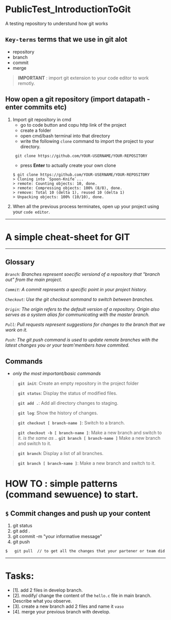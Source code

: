 # PublicTest_IntroductionToGit
A testing repository to understund how git works

## `Key-terms` terms that we use in git alot
-  repository
-  branch
-  commit
-  merge


> __IMPORTANT__ : import git extension to your code editor to work remotly.

 
## How open a git repository (import datapath - enter commits etc)
1. Import git repository in cmd
   - go to code button and copu http link of the project
   - create a folder
   - open cmd/bash terminal into that directory
   - write the following `clone` command to import the project to your directory. 
    ```
     git clone https://github.com/YOUR-USERNAME/YOUR-REPOSITORY
    ```
   - press __Enter__ to actually create your own clone
    ```
    $ git clone https://github.com/YOUR-USERNAME/YOUR-REPOSITORY
    > Cloning into `Spoon-Knife`...
    > remote: Counting objects: 10, done.
    > remote: Compressing objects: 100% (8/8), done.
    > remove: Total 10 (delta 1), reused 10 (delta 1)
    > Unpacking objects: 100% (10/10), done.

    ```
2. When all the previous process terminates, open up your project using your `code editor`.
----

# A simple cheat-sheet for GIT
----

## Glossary

_`Branch`: Branches represent soecific versiond of a repository that "branch out" from the main project._ 

_`Commit`: A commit represents a specific point in your project history._ 

_`Checkout`: Use the git checkout sommand to switch between branches._ 

_`Origin`: The origin refers to the default version of a repository. Origin also serves as a system alias for communicating with the master branch._ 

_`Pull`: Pull requests represent suggestions for changes to the branch that we work on it._ 

_`Push`: The git push command is used to update remote branches with the latest changes you or your team'members have commited._ 



## Commands

- _only the most important/basic commands_

> __``git init``__:
> Create an empty repository in the project folder


> __``git status``__:
> Display the status of modified files.


> __``git add .``__:
> Add all directory changes to staging.


> __``git log``__:
> Show the history of changes.


> __``git checkout [ branch-name ]``__:
> Switch to a branch.


> __``git checkout -b [ branch-name ]``__:
> Make a new branch and switch to it.
    _is the same as .._
> __``git branch [ branch-name ]``__
> Make a new branch and switch to it.


> __``git branch``__:
> Display a list of all branches.


> __``git branch [ branch-name ]``__:
> Make a new branch and switch to it.


# __HOW TO :__ simple patterns (command sewuence) to start.
## `$` Commit changes and push up your content
 1. git status
 2. git add .
 3. git commit -m "your informative message"
 4. git push


 ```
 $   git pull  // to get all the changes that your partener or team did 
 ```

---

# Tasks:
- [1]. add 2 files in develop branch.
- [2]. modify/ change the content of the `hello.c` file in main branch. Describe what you observe.
- [3]. create a new branch add 2 files and name it `vaso`
- [4]. merge your previous branch with develop.
